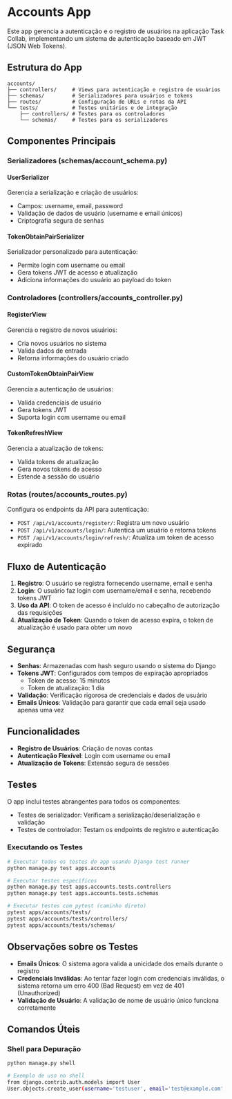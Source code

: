 # Accounts App

Este app gerencia a autenticação e o registro de usuários na aplicação Task Collab, implementando um sistema de autenticação baseado em JWT (JSON Web Tokens).

## Estrutura do App
```
accounts/
├── controllers/     # Views para autenticação e registro de usuários
├── schemas/         # Serializadores para usuários e tokens
├── routes/          # Configuração de URLs e rotas da API
└── tests/           # Testes unitários e de integração
    ├── controllers/ # Testes para os controladores
    └── schemas/     # Testes para os serializadores
```

## Componentes Principais

### Serializadores (schemas/account_schema.py)

#### UserSerializer
Gerencia a serialização e criação de usuários:
- Campos: username, email, password
- Validação de dados de usuário (username e email únicos)
- Criptografia segura de senhas

#### TokenObtainPairSerializer
Serializador personalizado para autenticação:
- Permite login com username ou email
- Gera tokens JWT de acesso e atualização
- Adiciona informações do usuário ao payload do token

### Controladores (controllers/accounts_controller.py)

#### RegisterView
Gerencia o registro de novos usuários:
- Cria novos usuários no sistema
- Valida dados de entrada
- Retorna informações do usuário criado

#### CustomTokenObtainPairView
Gerencia a autenticação de usuários:
- Valida credenciais de usuário
- Gera tokens JWT
- Suporta login com username ou email

#### TokenRefreshView
Gerencia a atualização de tokens:
- Valida tokens de atualização
- Gera novos tokens de acesso
- Estende a sessão do usuário

### Rotas (routes/accounts_routes.py)

Configura os endpoints da API para autenticação:
- `POST /api/v1/accounts/register/`: Registra um novo usuário
- `POST /api/v1/accounts/login/`: Autentica um usuário e retorna tokens
- `POST /api/v1/accounts/login/refresh/`: Atualiza um token de acesso expirado

## Fluxo de Autenticação

1. **Registro**: O usuário se registra fornecendo username, email e senha
2. **Login**: O usuário faz login com username/email e senha, recebendo tokens JWT
3. **Uso da API**: O token de acesso é incluído no cabeçalho de autorização das requisições
4. **Atualização de Token**: Quando o token de acesso expira, o token de atualização é usado para obter um novo

## Segurança

- **Senhas**: Armazenadas com hash seguro usando o sistema do Django
- **Tokens JWT**: Configurados com tempos de expiração apropriados
  - Token de acesso: 15 minutos
  - Token de atualização: 1 dia
- **Validação**: Verificação rigorosa de credenciais e dados de usuário
- **Emails Únicos**: Validação para garantir que cada email seja usado apenas uma vez

## Funcionalidades

- **Registro de Usuários**: Criação de novas contas
- **Autenticação Flexível**: Login com username ou email
- **Atualização de Tokens**: Extensão segura de sessões

## Testes

O app inclui testes abrangentes para todos os componentes:
- Testes de serializador: Verificam a serialização/deserialização e validação
- Testes de controlador: Testam os endpoints de registro e autenticação

### Executando os Testes
```bash
# Executar todos os testes do app usando Django test runner
python manage.py test apps.accounts

# Executar testes específicos
python manage.py test apps.accounts.tests.controllers
python manage.py test apps.accounts.tests.schemas

# Executar testes com pytest (caminho direto)
pytest apps/accounts/tests/
pytest apps/accounts/tests/controllers/
pytest apps/accounts/tests/schemas/
```

## Observações sobre os Testes

- **Emails Únicos**: O sistema agora valida a unicidade dos emails durante o registro
- **Credenciais Inválidas**: Ao tentar fazer login com credenciais inválidas, o sistema retorna um erro 400 (Bad Request) em vez de 401 (Unauthorized)
- **Validação de Usuário**: A validação de nome de usuário único funciona corretamente

## Comandos Úteis

### Shell para Depuração
```bash
python manage.py shell

# Exemplo de uso no shell
from django.contrib.auth.models import User
User.objects.create_user(username='testuser', email='test@example.com', password='password123')
```